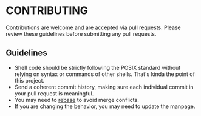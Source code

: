 CONTRIBUTING
============

Contributions are welcome and are accepted via pull requests. Please review these guidelines before submitting any pull requests.

## Guidelines

* Shell code should be strictly following the POSIX standard without relying on syntax or commands of other shells. That's kinda the point of this project.
* Send a coherent commit history, making sure each individual commit in your pull request is meaningful.
* You may need to [rebase](https://git-scm.com/book/en/v2/Git-Branching-Rebasing) to avoid merge conflicts.
* If you are changing the behavior, you may need to update the manpage.
